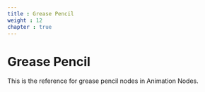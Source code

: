 ```yaml
---
title : Grease Pencil
weight : 12
chapter : true
---
```


# Grease Pencil

This is the reference for grease pencil nodes in Animation Nodes.
